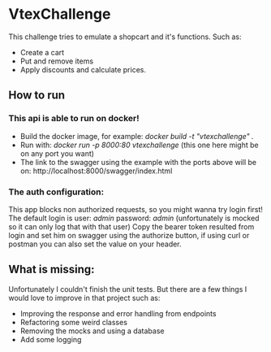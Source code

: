 # VtexChallenge

This challenge tries to emulate a shopcart and it's functions. Such as:

- Create a cart
- Put and remove items
- Apply discounts and calculate prices.

## How to run

### This api is able to run on docker!

- Build the docker image, for example:  *docker build -t "vtexchallenge" .*
- Run with: *docker run -p 8000:80 vtexchallenge*  (this one here might be on any port you want)
- The link to the swagger using the example with the ports above will be on: http://localhost:8000/swagger/index.html

### The auth configuration:

This app blocks non authorized requests, so you might wanna try login first!
The default login is user: *admin* password: *admin* (unfortunately is mocked so it can only log that with that user)
Copy the bearer token resulted from login and set him on swagger using the authorize button, if using curl or postman you can also set the value on your header.

## What is missing:

Unfortunately I couldn't finish the unit tests. But there are a few things I would love to improve in that project such as:

- Improving the response and error handling from endpoints
- Refactoring some weird classes
- Removing the mocks and using a database
- Add some logging

